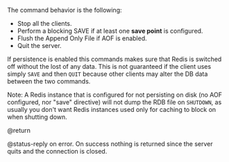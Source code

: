 The command behavior is the following:

* Stop all the clients.
* Perform a blocking SAVE if at least one **save point** is configured.
* Flush the Append Only File if AOF is enabled.
* Quit the server.

If persistence is enabled this commands makes sure that Redis is switched
off without the lost of any data. This is not guaranteed if the client uses
simply `SAVE` and then `QUIT` because other clients may alter the DB data
between the two commands.

Note: A Redis instance that is configured for not persisting on disk
(no AOF configured, nor "save" directive) will not dump the RDB file on
`SHUTDOWN`, as usually you don't want Redis instances used only for caching
to block on when shutting down.

@return

@status-reply on error. On success nothing is returned since the server
quits and the connection is closed.

